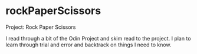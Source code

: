 # rockPaperScissors
 Project: Rock Paper Scissors

I read through a bit of the Odin Project and skim read to the project. I plan to learn through trial and error and backtrack on things I need to know. 
